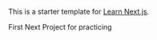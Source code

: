 This is a starter template for [Learn Next.js](https://nextjs.org/learn).

First Next Project for practicing